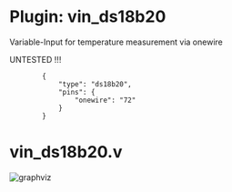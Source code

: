 # Plugin: vin_ds18b20

Variable-Input for temperature measurement via onewire

UNTESTED !!!

```
        {
            "type": "ds18b20",
            "pins": {
                "onewire": "72"
            }
        }
```

# vin_ds18b20.v
![graphviz](./vin_ds18b20.svg)
